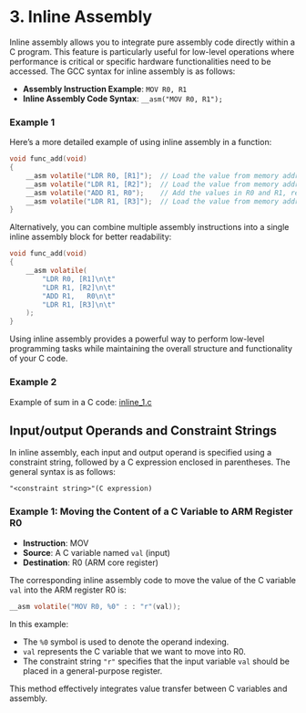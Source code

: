 # 3. Inline Assembly

Inline assembly allows you to integrate pure assembly code directly within a C program. This feature is particularly useful for low-level operations where performance is critical or specific hardware functionalities need to be accessed. The GCC syntax for inline assembly is as follows:

- **Assembly Instruction Example**: `MOV R0, R1`
- **Inline Assembly Code Syntax**: `__asm("MOV R0, R1");`

### Example 1

Here’s a more detailed example of using inline assembly in a function:

```c
void func_add(void)
{
    __asm volatile("LDR R0, [R1]");  // Load the value from memory address in R1 into R0
    __asm volatile("LDR R1, [R2]");  // Load the value from memory address in R2 into R1
    __asm volatile("ADD R1, R0");    // Add the values in R0 and R1, result stored in R1
    __asm volatile("LDR R1, [R3]");  // Load the value from memory address in R3 into R1
}
```

Alternatively, you can combine multiple assembly instructions into a single inline assembly block for better readability:

```c
void func_add(void)
{
    __asm volatile(
        "LDR R0, [R1]\n\t"
        "LDR R1, [R2]\n\t"
        "ADD R1,   R0\n\t"
        "LDR R1, [R3]\n\t"
    );
}
```

Using inline assembly provides a powerful way to perform low-level programming tasks while maintaining the overall structure and functionality of your C code.

### Example 2

Example of sum in a C code: [inline_1.c](../app/Src/inline_1.c)

## Input/output Operands and Constraint Strings

In inline assembly, each input and output operand is specified using a constraint string, followed by a C expression enclosed in parentheses. The general syntax is as follows:

```
"<constraint string>"(C expression)
```

### Example 1: Moving the Content of a C Variable to ARM Register R0

- **Instruction**: MOV
- **Source**: A C variable named `val` (input)
- **Destination**: R0 (ARM core register)

The corresponding inline assembly code to move the value of the C variable `val` into the ARM register R0 is:

```c
__asm volatile("MOV R0, %0" : : "r"(val));
```

In this example:
- The `%0` symbol is used to denote the operand indexing.
- `val` represents the C variable that we want to move into R0.
- The constraint string `"r"` specifies that the input variable `val` should be placed in a general-purpose register.

This method effectively integrates value transfer between C variables and assembly.
